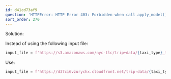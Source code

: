 ```yaml
---
id: d41cd73af9
question: 'HTTPError: HTTP Error 403: Forbidden when call apply_model() in score.ipynb'
sort_order: 270
---
```


Solution:

Instead of using the following input file:

```python
input_file = f'https://s3.amazonaws.com/nyc-tlc/trip+data/{taxi_type}_tripdata_{year:04d}-{month:02d}.parquet'
```

Use:

```python
input_file = f'https://d37ci6vzurychx.cloudfront.net/trip-data/{taxi_type}_tripdata_{year:04d}-{month:02d}.parquet'
```